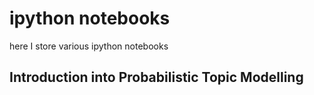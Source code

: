 # ipython notebooks
here I store various ipython notebooks

## Introduction into Probabilistic Topic Modelling

